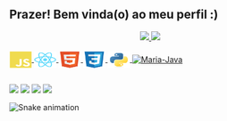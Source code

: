 ## Prazer! Bem vinda(o) ao meu perfil :)
<div align="center">
  <a href="https://github.com/mariacperon">
  <img height="180em" src="https://github-readme-stats.vercel.app/api?username=mariacperon&show_icons=true&theme=dracula&include_all_commits=true&count_private=true"/>
  <img height="180em" src="https://github-readme-stats.vercel.app/api/top-langs/?username=mariacperon&layout=compact&langs_count=7&theme=dracula"/>
</div>
<div style="display: inline_block"><br>
  <img align="center" alt="Maria-Js" height="30" width="40" src="https://raw.githubusercontent.com/devicons/devicon/master/icons/javascript/javascript-plain.svg">
  <img align="center" alt="Maria-React" height="30" width="40" src="https://raw.githubusercontent.com/devicons/devicon/master/icons/react/react-original.svg">
  <img align="center" alt="Maria-HTML" height="30" width="40" src="https://raw.githubusercontent.com/devicons/devicon/master/icons/html5/html5-original.svg">
  <img align="center" alt="Maria-CSS" height="30" width="40" src="https://raw.githubusercontent.com/devicons/devicon/master/icons/css3/css3-original.svg">
  <img align="center" alt="Maria-Python" height="30" width="40" src="https://raw.githubusercontent.com/devicons/devicon/master/icons/python/python-original.svg">
  <img align="center" alt="Maria-Java" height="30" width="40" src="https://www.oracle.com/legal/logos.html">
</div>
  
  ##
 
<div> 
  <a href="https://instagram.com/mariac.pg" target="_blank"><img src="https://img.shields.io/badge/-Instagram-%23E4405F?style=for-the-badge&logo=instagram&logoColor=white" target="_blank"></a>
 <a href="https://discord.gg/wagxzStdcR" target="_blank"><img src="https://img.shields.io/badge/Discord-7289DA?style=for-the-badge&logo=discord&logoColor=white" target="_blank"></a> 
  <a href = "mailto:mariaclaraperon@gmail.com"><img src="https://img.shields.io/badge/-Gmail-%23333?style=for-the-badge&logo=gmail&logoColor=white" target="_blank"></a>
  <a href="https://www.linkedin.com/in/maria-clara-peron-851741201/" target="_blank"><img src="https://img.shields.io/badge/-LinkedIn-%230077B5?style=for-the-badge&logo=linkedin&logoColor=white" target="_blank"></a> 
 
  ![Snake animation](https://github.com/mariacperon/mariacperon/blob/output/github-contribution-grid-snake.svg)
 
</div>
